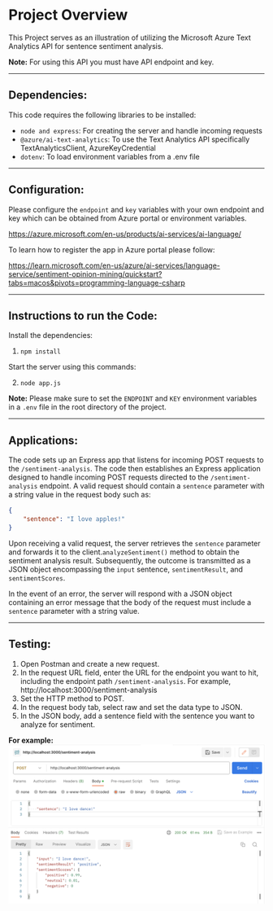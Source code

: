 # **Project Overview**

This Project serves as an illustration of utilizing the Microsoft Azure Text Analytics API for sentence sentiment analysis. 

**Note:** For using this API you must have API endpoint and key.

---
## **Dependencies:**

This code requires the following libraries to be installed:


- `node and express`: For creating the server and handle incoming requests
- `@azure/ai-text-analytics`: To use the Text Analytics API specifically TextAnalyticsClient, AzureKeyCredential
- `dotenv`: To load environment variables from a .env file
---

## **Configuration:**

Please configure the `endpoint` and `key` variables with your own endpoint and key which can be obtained from Azure portal or environment variables.

https://azure.microsoft.com/en-us/products/ai-services/ai-language/

To learn how to register the app in Azure portal please follow:

https://learn.microsoft.com/en-us/azure/ai-services/language-service/sentiment-opinion-mining/quickstart?tabs=macos&pivots=programming-language-csharp

---
## **Instructions to run the Code:**

Install the dependencies:
1. `npm install`

Start the server using this commands:


2. `node app.js`

**Note:** Please make sure to set the `ENDPOINT` and `KEY` environment variables in a `.env` file in the root directory of the project.

---
## **Applications:**

The code sets up an Express app that listens for incoming POST requests to the `/sentiment-analysis`. The code then establishes an Express application designed to handle incoming POST requests directed to the `/sentiment-analysis` endpoint. A valid request should contain a `sentence` parameter with a string value in the request body such as:

```json
{
    "sentence": "I love apples!"
}
```

Upon receiving a valid request, the server retrieves the `sentence` parameter and forwards it to the client.`analyzeSentiment()` method to obtain the sentiment analysis result. Subsequently, the outcome is transmitted as a JSON object encompassing the `input` sentence, `sentimentResult`, and `sentimentScores`.

In the event of an error, the server will respond with a JSON object containing an error message that the body of the request must include a `sentence` parameter with a string value.


---
## **Testing:**

1. Open Postman and create a new request.
2. In the request URL field, enter the URL for the endpoint you want to hit, including the endpoint path `/sentiment-analysis`. For
example, http://localhost:3000/sentiment-analysis
3. Set the HTTP method to POST.
4. In the request body tab, select raw and set the data type to JSON.
5. In the JSON body, add a sentence field with the sentence you want to analyze for sentiment. 

**For example:**
![Local Image](image.png)


